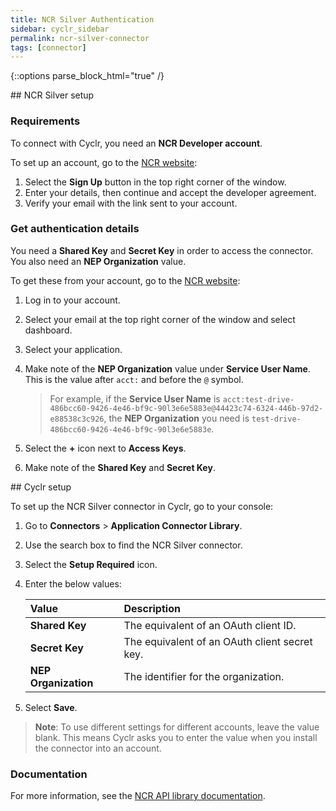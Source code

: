 ```yaml
---
title: NCR Silver Authentication
sidebar: cyclr_sidebar
permalink: ncr-silver-connector
tags: [connector]
---
```

{::options parse_block_html="true" /}
<section class="card">
## NCR Silver setup

### Requirements

To connect with Cyclr, you need an **NCR Developer account**.

To set up an account, go to the [NCR website](https://developer.ncr.com/):

1.  Select the **Sign Up** button in the top right corner of the window.
2.  Enter your details, then continue and accept the developer agreement.
3.  Verify your email with the link sent to your account.

### Get authentication details

You need a **Shared Key** and **Secret Key** in order to access the connector. You also need an **NEP Organization** value.


To get these from your account, go to the [NCR website](https://developer.ncr.com/):
1.  Log in to your account.
2.  Select your email at the top right corner of the window and select dashboard.
3.  Select your application.
4.  Make note of the **NEP Organization** value under **Service User Name**. This is the value after `acct:` and before the `@` symbol.

    >  For example, if the **Service User Name** is `acct:test-drive-486bcc60-9426-4e46-bf9c-90l3e6e5883e@44423c74-6324-446b-97d2-e88538c3c926`, the **NEP Organization** you need is `test-drive-486bcc60-9426-4e46-bf9c-90l3e6e5883e`.

5.  Select the **+** icon next to **Access Keys**. 
6.  Make note of the **Shared Key** and **Secret Key**.


</section>
<section class="card">
## Cyclr setup

To set up the NCR Silver connector in Cyclr, go to your console:

1. Go to **Connectors** > **Application Connector Library**.
2. Use the search box to find the NCR Silver connector.
3. Select the **Setup Required** icon.
4. Enter the below values:

   | Value              | Description                                 |
   | :----------------- | :------------------------------------------ |
   | **Shared Key**      | The equivalent of an OAuth client ID.        |
   | **Secret Key**      | The equivalent of an OAuth client secret key.|
   | **NEP Organization**| The identifier for the organization.         |

7. Select **Save**.

> **Note**: To use different settings for different accounts, leave the value blank. This means Cyclr asks you to enter the value when you install the connector into an account.

### Documentation

For more information, see the [NCR API library documentation](https://developer.ncr.com/portals/dev-portal/api-explorer).

</section>
